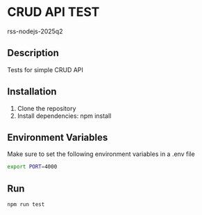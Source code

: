 # CRUD API TEST

rss-nodejs-2025q2

## Description

Tests for simple CRUD API

## Installation

1. Clone the repository
2. Install dependencies: npm install

## Environment Variables

Make sure to set the following environment variables in a .env file

```bash
export PORT=4000
```

## Run

`npm run test`
